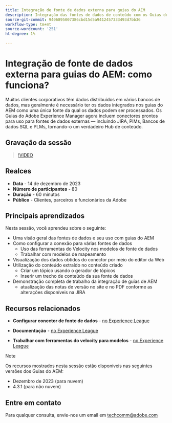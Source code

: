 ```yaml
---
title: Integração de fonte de dados externa para guias do AEM
description: Integração das fontes de dados de conteúdo com os Guias do AEM.
source-git-commit: 9406895007386cbd15d5a9412457333493d7bb36
workflow-type: tm+mt
source-wordcount: '251'
ht-degree: 1%

---
```


# Integração de fonte de dados externa para guias do AEM: como funciona?

Muitos clientes corporativos têm dados distribuídos em vários bancos de dados, mas geralmente é necessário ter os dados integrados nos guias do AEM como uma única fonte da qual os dados podem ser processados.
Os Guias do Adobe Experience Manager agora incluem conectores prontos para uso para fontes de dados externas — incluindo JIRA, PIMs, Bancos de dados SQL e PLMs, tornando-o um verdadeiro Hub de conteúdo.


## Gravação da sessão

>[!VIDEO](https://video.tv.adobe.com/v/3426542/datasources-aem-guides)

## Realces

- **Data** - 14 de dezembro de 2023
- **Número de participantes** - 80
- **Duração** - 60 minutos
- **Público** - Clientes, parceiros e funcionários da Adobe

## Principais aprendizados

Nesta sessão, você aprendeu sobre o seguinte:
- Uma visão geral das fontes de dados e seu uso com guias do AEM
- Como configurar a conexão para várias fontes de dados
   - Uso das ferramentas do Velocity nos modelos de fonte de dados
   - Trabalhar com modelos de mapeamento
- Visualização dos dados obtidos do conector por meio do editor da Web
- Utilização do conteúdo extraído no conteúdo criado
   - Criar um tópico usando o gerador de tópicos
   - Inserir um trecho de conteúdo da sua fonte de dados
- Demonstração completa de trabalho da integração de guias de AEM
   - atualização das notas de versão no site e no PDF conforme as alterações disponíveis na JIRA


## Recursos relacionados

- **Configurar conector de fonte de dados** - [no Experience League](https://experienceleague.adobe.com/docs/experience-manager-guides/using/install-guide/cs-ig/web-editor-configs-cs/conf-data-source-connector-tools.html?lang=en)

- **Documentação** - [no Experience League](https://experienceleague.adobe.com/docs/experience-manager-guides/using/user-guide/author-content/create-preview-topics/author-content-aem-guides/work-with-web-editor/web-editor-content-snippet.html)

- **Trabalhar com ferramentas do velocity para modelos** - [no Experience League](https://experienceleague.adobe.com/docs/experience-manager-guides/using/user-guide/author-content/create-preview-topics/author-content-aem-guides/work-with-web-editor/web-editor-content-snippet.html?lang=en#use-velocity-tools)



>[!NOTE]
>
> Os recursos mostrados nesta sessão estão disponíveis nas seguintes versões dos Guias do AEM:
> - Dezembro de 2023 (para nuvem)
> - 4.3.1 (para não nuvem)



## Entre em contato

Para qualquer consulta, envie-nos um email em <techcomm@adobe.com>
